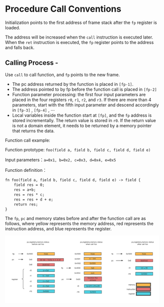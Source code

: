 # Procedure Call Conventions


Initialization points to the first address of frame stack after the `fp`  register is loaded.

The address will be increased when the `call`  instruction is executed later. When the `ret` instruction is executed, the `fp` register points to the address and falls back.



## Calling Process - 
Use  `call` to call function, and `fp` points to the new frame.
- The pc address returned by the function is placed in `[fp-1]`.
- The address pointed to by fp before the function call is placed in  `[fp-2]`
- Function parameter processing: the first four input parameters are placed in the four registers `r0`, `r1`, `r2`, and `r3`. If there are more than 4 parameters, start with the fifth input parameter and descend accordingly in `[fp-3]` , `[fp-4]` , ⋯
- Local variables inside the function start at `[fp]`, and the `fp` address is stored incrementally. The return value is stored in `r0`. If the return value is not a domain element, it needs to be returned by a memory pointer that returns the data.


Function call example:

Function prototype: `foo(field a, field b, field c, field d, field e)`

Input parameters：`a=0x1, b=0x2, c=0x3, d=0x4, e=0x5`

Function definition：
```
fn foo(field a, field b, field c, field d, field e) -> field {
    field res = 0;
    res = a+b;
    res = res * c;
    res = res + d + e;
    return res;
}
```

The `fp`, `pc` and memory states before and after the function call are as follows, where yellow represents the memory address, red represents the instruction address, and blue represents the register. 

![OlaVM函数调用模型](images/procedure_call.png)